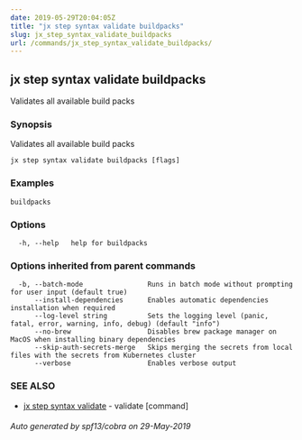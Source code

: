 ```yaml
---
date: 2019-05-29T20:04:05Z
title: "jx step syntax validate buildpacks"
slug: jx_step_syntax_validate_buildpacks
url: /commands/jx_step_syntax_validate_buildpacks/
---
```

## jx step syntax validate buildpacks

Validates all available build packs

### Synopsis

Validates all available build packs

```
jx step syntax validate buildpacks [flags]
```

### Examples

```
buildpacks
```

### Options

```
  -h, --help   help for buildpacks
```

### Options inherited from parent commands

```
  -b, --batch-mode                Runs in batch mode without prompting for user input (default true)
      --install-dependencies      Enables automatic dependencies installation when required
      --log-level string          Sets the logging level (panic, fatal, error, warning, info, debug) (default "info")
      --no-brew                   Disables brew package manager on MacOS when installing binary dependencies
      --skip-auth-secrets-merge   Skips merging the secrets from local files with the secrets from Kubernetes cluster
      --verbose                   Enables verbose output
```

### SEE ALSO

* [jx step syntax validate](/commands/jx_step_syntax_validate/)	 - validate [command]

###### Auto generated by spf13/cobra on 29-May-2019
